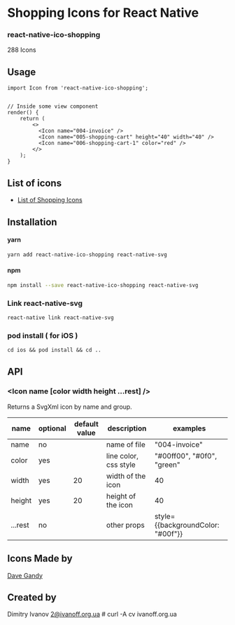 # Shopping Icons for React Native

### react-native-ico-shopping

288 Icons

## Usage

```
import Icon from 'react-native-ico-shopping';


// Inside some view component
render() {
    return (
        <>
          <Icon name="004-invoice" />
          <Icon name="005-shopping-cart" height="40" width="40" />
          <Icon name="006-shopping-cart-1" color="red" />
        </>
    );
}

```

## List of icons

- [List of Shopping Icons](http://ico.simpleness.org/pack/shopping)

## Installation

#### yarn

```bash
yarn add react-native-ico-shopping react-native-svg
```

#### npm

```bash
npm install --save react-native-ico-shopping react-native-svg
```

### Link react-native-svg

```bash
react-native link react-native-svg
```

### pod install ( for iOS )

```
cd ios && pod install && cd ..
```

## API

### <Icon name [color width height ...rest] />

Returns a SvgXml icon by name and group.

 name | optional | default value | description | examples
------|----------|---------------|-------------|---------
name | no |  | name of file | "004-invoice"
color | yes | | line color, css style | "#00ff00", "#0f0", "green"
width | yes | 20 | width of the icon | 40
height | yes | 20 | height of the icon | 40
...rest | no | | other props | style={{backgroundColor: "#00f"}}

## Icons Made by

[Dave Gandy](https://www.flaticon.com/authors/dave-gandy)

## Created by

Dimitry Ivanov <2@ivanoff.org.ua> # curl -A cv ivanoff.org.ua
